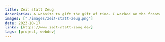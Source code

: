 ```yaml
---
title: Zeit statt Zeug
description: A website to gift the gift of time. I worked on the frontend implementation for the relaunch of this project.
images: ["./images/zeit-statt-zeug.png"]
date: 2023-10-17
links: [https://www.zeit-statt-zeug.de/]
tags: [project, webdev]
---
```

